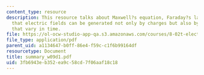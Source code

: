 ```yaml
---
content_type: resource
description: This resource talks about Maxwell?s equation, Faraday?s law, which explains
  that electric fields can be generated not only by charges but also by magnetic fields
  that vary in time.
file: https://ol-ocw-studio-app-qa.s3.amazonaws.com/courses/8-02t-electricity-and-magnetism-spring-2005/3fb6943eb352ea9c58cd7f06aaf18c18_summary_w09d1.pdf
file_type: application/pdf
parent_uid: a1134647-b0ff-86e4-f59c-c1f6b99164df
resourcetype: Document
title: summary_w09d1.pdf
uid: 3fb6943e-b352-ea9c-58cd-7f06aaf18c18
---
```

